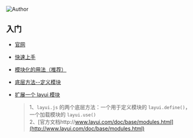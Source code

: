 ![Author](https://img.shields.io/badge/Author-Tinywan-green.svg)

##  入门

+  [官网](http://www.layui.com/)

+  [快速上手](demo01/index.html)

+  [模块化的用法（推荐）](demo01/index-1.html)

+  [底层方法--定义模块](demo01/index-2.html)

+  [扩展一个 layui 模块](demo01/index-3.html)
   > 1、`layui.js` 的两个底层方法：一个用于定义模块的 `layui.define()`，一个加载模块的 `layui.use()`   
     2、[官方文档http://www.layui.com/doc/base/modules.html](http://www.layui.com/doc/base/modules.html)
